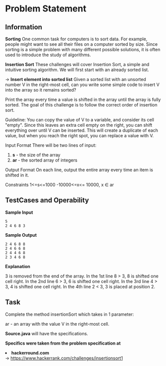 Problem Statement
=================

Information
-----------

<b>Sorting</b> 
One common task for computers is to sort data. For example, people might want to see all their files on a computer sorted by size. Since sorting is a simple problem with many different possible solutions, it is often used to introduce the study of algorithms.

<b>Insertion Sort</b> 
These challenges will cover Insertion Sort, a simple and intuitive sorting algorithm. We will first start with an already sorted list.

 -> <b>Insert element into sorted list</b> 
Given a sorted list with an unsorted number V in the right-most cell, can you write some simple code to insert V into the array so it remains sorted?

Print the array every time a value is shifted in the array until the array is fully sorted. The goal of this challenge is to follow the correct order of insertion sort.

Guideline: You can copy the value of V to a variable, and consider its cell "empty". Since this leaves an extra cell empty on the right, you can shift everything over until V can be inserted. This will create a duplicate of each value, but when you reach the right spot, you can replace a value with V.

Input Format 
There will be two lines of input:

1. <b>s</b> - the size of the array
2. <b>ar</b> - the sorted array of integers

Output Format 
On each line, output the entire array every time an item is shifted in it.

Constraints 
1<=s<=1000 
-10000<=x<= 10000, x ∈ ar

TestCases and Operability
-------------------------

<b>Sample Input</b>
```
5
2 4 6 8 3
```
<b>Sample Output</b>
```
2 4 6 8 8 
2 4 6 6 8 
2 4 4 6 8 
2 3 4 6 8 
```
<b>Explanation</b>

3 is removed from the end of the array.
In the 1st line 8 > 3, 8 is shifted one cell right. 
In the 2nd line 6 > 3, 6 is shifted one cell right. 
In the 3rd line 4 > 3, 4 is shifted one cell right. 
In the 4th line 2 < 3, 3 is placed at position 2.

Task
----

Complete the method insertionSort which takes in 1 parameter:

ar - an array with the value V in the right-most cell.

<b>Source.java</b> will have the specifications.

<b>Specifics were taken from the problem specification at <li>hackerround.com</li></b> -> https://www.hackerrank.com/challenges/insertionsort1
